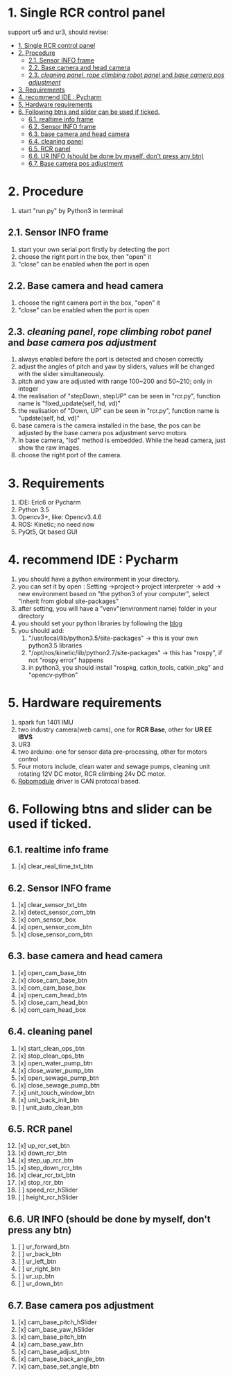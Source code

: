 # 1. Single RCR control panel
support ur5 and ur3, should revise:

<!-- TOC -->

- [1. Single RCR control panel](#1-single-rcr-control-panel)
- [2. Procedure](#2-procedure)
  - [2.1. Sensor INFO frame](#21-sensor-info-frame)
  - [2.2. Base camera and head camera](#22-base-camera-and-head-camera)
  - [2.3. *cleaning panel*, *rope climbing robot panel* and *base camera pos adjustment*](#23-cleaning-panel-rope-climbing-robot-panel-and-base-camera-pos-adjustment)
- [3. Requirements](#3-requirements)
- [4. recommend IDE : Pycharm](#4-recommend-ide--pycharm)
- [5. Hardware requirements](#5-hardware-requirements)
- [6. Following btns and slider can be used if ticked.](#6-following-btns-and-slider-can-be-used-if-ticked)
  - [6.1. realtime info frame](#61-realtime-info-frame)
  - [6.2. Sensor INFO frame](#62-sensor-info-frame)
  - [6.3. base camera and head camera](#63-base-camera-and-head-camera)
  - [6.4. cleaning panel](#64-cleaning-panel)
  - [6.5. RCR panel](#65-rcr-panel)
  - [6.6. UR INFO (should be done by myself, don't press any btn)](#66-ur-info-should-be-done-by-myself-dont-press-any-btn)
  - [6.7. Base camera pos adjustment](#67-base-camera-pos-adjustment)

<!-- /TOC -->

# 2. Procedure
1. start "run.py" by Python3 in terminal
## 2.1. Sensor INFO frame
1. start your own serial port firstly by detecting the port
2. choose the right port in the box, then "open" it
3. "close" can be enabled when the port is open
## 2.2. Base camera and head camera
1. choose the right camera port in the box, "open" it 
2. "close" can be enabled when the port is open
## 2.3. *cleaning panel*, *rope climbing robot panel* and *base camera pos adjustment*
1. always enabled before the port is detected and chosen correctly
2. adjust the angles of pitch and yaw by sliders, values will be changed with the slider simultaneously.
3. pitch and yaw are adjusted with range 100~200 and 50~210; only in integer
4. the realisation of "stepDown, stepUP" can be seen in "rcr.py", function name is "fixed_update(self,  hd,  vd)"
5. the realisation of "Down, UP" can be seen in "rcr.py", function name is "update(self,  hd,  vd)"
6. base camera is the camera installed in the base, the pos can be adjusted by the base camera pos adjustment servo motors
7. In base camera, "lsd" method is embedded. While the head camera, just show the raw images.
8. choose the right port of the camera.

# 3. Requirements
1. IDE: Eric6 or Pycharm
2. Python 3.5
3. Opencv3+, like: Opencv3.4.6
4. ROS: Kinetic; no need now
5. PyQt5, Qt based GUI

# 4. recommend IDE : Pycharm
1. you should have a python environment in your directory.
2. you can set it by open : Setting ->project-> project interpreter -> add -> new environment based on "the python3 of your computer", select "inherit from global site-packages"
3. after setting, you will have a "venv"(environment name) folder in your directory
4. you should set your python libraries by following the [blog](https://blog.csdn.net/tterminator/article/details/79802094)
5. you should add: 
    1. "/usr/local/lib/python3.5/site-packages"  -> this is your own python3.5 libraries
    2. "/opt/ros/kinetic/lib/python2.7/site-packages" -> this has "rospy", if not "rospy error" happens
    3. in python3, you should install "rospkg, catkin_tools, catkin_pkg" and "opencv-python"
     

# 5. Hardware requirements
1. spark fun 1401 IMU
2. two industry camera(web cams), one for **RCR Base**, other for **UR EE IBVS**
3. UR3
4. two arduino: one for sensor data pre-processing, other for motors control
5. Four motors include, clean water and sewage pumps, cleaning unit rotating 12V DC motor, RCR climbing 24v DC motor.  
6. [Robomodule](http://www.robomodule.net/download.html) driver is CAN protocal based.

# 6. Following btns and slider can be used if ticked. 
## 6.1. realtime info frame
1. [x] clear_real_time_txt_btn

## 6.2. Sensor INFO frame
1. [x] clear_sensor_txt_btn
2. [x] detect_sensor_com_btn
3. [x] com_sensor_box
4. [x] open_sensor_com_btn
5. [x] close_sensor_com_btn

## 6.3. base camera and head camera
1. [x] open_cam_base_btn
2. [x] close_cam_base_btn
3. [x] com_cam_base_box
4. [x] open_cam_head_btn
5. [x] close_cam_head_btn
6. [x] com_cam_head_box

## 6.4. cleaning panel
1. [x] start_clean_ops_btn
2. [x] stop_clean_ops_btn
3. [x] open_water_pump_btn
4. [x] close_water_pump_btn
5. [x] open_sewage_pump_btn
6. [x] close_sewage_pump_btn
7. [x] unit_touch_window_btn
8. [x] unit_back_init_btn
9. [ ] unit_auto_clean_btn

## 6.5. RCR panel
12. [x] up_rcr_set_btn
13. [x] down_rcr_btn
14. [x] step_up_rcr_btn
15. [x] step_down_rcr_btn
16. [x] clear_rcr_txt_btn
17. [x] stop_rcr_btn
18. [ ] speed_rcr_hSlider
19. [ ] height_rcr_hSlider

## 6.6. UR INFO (should be done by myself, don't press any btn)
1. [ ] ur_forward_btn
2. [ ] ur_back_btn
3. [ ] ur_left_btn
4. [ ] ur_right_btn
5. [ ] ur_up_btn
6. [ ] ur_down_btn

## 6.7. Base camera pos adjustment
1. [x] cam_base_pitch_hSlider
2. [x] cam_base_yaw_hSlider
3. [x] cam_base_pitch_btn
4. [x] cam_base_yaw_btn
5. [x] cam_base_adjust_btn
6. [x] cam_base_back_angle_btn
7. [x] cam_base_set_angle_btn
 
